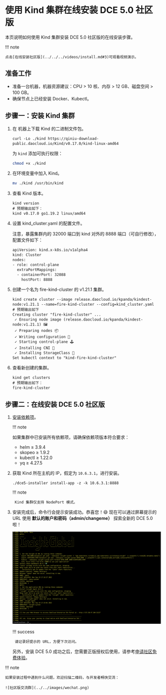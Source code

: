 # 使用 Kind 集群在线安装 DCE 5.0 社区版

本页说明如何使用 Kind 集群安装 DCE 5.0 社区版的在线安装步骤。

!!! note

    点击[在线安装社区版](../../../videos/install.md#3)可观看视频演示。

## 准备工作

- 准备一台机器，机器资源建议：CPU > 10 核、内存 > 12 GB、磁盘空间 > 100 GB。
- 确保节点上已经安装 Docker、Kubectl。

## 步骤一：安装 Kind 集群

1. 在 机器上下载 Kind 的二进制文件包。

    ```shell
    curl -Lo ./kind https://qiniu-download-public.daocloud.io/Kind/v0.17.0/kind-linux-amd64
    ```

    为 `kind` 添加可执行权限：

    ```bash
    chmod +x ./kind
    ```

2. 在环境变量中加入 Kind。

    ```bash
    mv ./kind /usr/bin/kind
    ```

3. 查看 Kind 版本。

    ```shell
    kind version
    # 预期输出如下：
    kind v0.17.0 go1.19.2 linux/amd64
    ```

4. 设置 kind_cluster.yaml 的配置文件。

    注意，暴露集群内的 32000 端口到 kind 对外的 8888 端口（可自行修改），配置文件如下：

    ```shell
    apiVersion: kind.x-k8s.io/v1alpha4
    kind: Cluster
    nodes:
    - role: control-plane
      extraPortMappings:
      - containerPort: 32088
        hostPort: 8888
    ```

5. 创建一个名为 fire-kind-cluster 的 v1.21.1 集群。

    ```shell
    kind create cluster --image release.daocloud.io/kpanda/kindest-node:v1.21.1 --name=fire-kind-cluster --config=kind_cluster.yaml 
    # 预期输出如下
    Creating cluster "fire-kind-cluster" ...
     ✓ Ensuring node image (release.daocloud.io/kpanda/kindest-node:v1.21.1) 🖼 
     ✓ Preparing nodes 📦  
     ✓ Writing configuration 📜 
     ✓ Starting control-plane 🕹️ 
     ✓ Installing CNI 🔌 
     ✓ Installing StorageClass 💾 
    Set kubectl context to "kind-fire-kind-cluster"
    ```

6. 查看新创建的集群。

    ```
    kind get clusters
    # 预期输出如下：
    fire-kind-cluster
    ```

## 步骤二：在线安装 DCE 5.0 社区版

1. [安装依赖项](../../install-tools.md)。

    !!! note

      如果集群中已安装所有依赖项，请确保依赖项版本符合要求：

      - helm ≥ 3.9.4
      - skopeo ≥ 1.9.2
      - kubectl ≥ 1.22.0
      - yq ≥ 4.27.5

2. 获取 Kind 所在主机的 IP，假定为 `10.6.3.1`，进行安装。

    ```shell
    ./dce5-installer install-app -z -k 10.6.3.1:8888
    ```

    !!! note

        Kind 集群仅支持 NodePort 模式。

3. 安装完成后，命令行会提示安装成功。恭喜您！:smile: 现在可以通过屏幕提示的 URL 使用 **默认的账户和密码（admin/changeme）** 探索全新的 DCE 5.0 啦！

    ![安装成功](../../images/success.png)

    !!! success

        请记录好提示的 URL，方便下次访问。


    另外，安装 DCE 5.0 成功之后，您需要正版授权后使用，请参考[申请社区免费体验](https://file+.vscode-resource.vscode-cdn.net/Users/jiazenghui/DaoCloud-docs/docs/zh/docs/dce/license0.md)。

!!! note

    如果安装过程中遇到什么问题，欢迎扫描二维码，与开发者畅快交流：

    ![社区版交流群](../../images/wechat.png)
